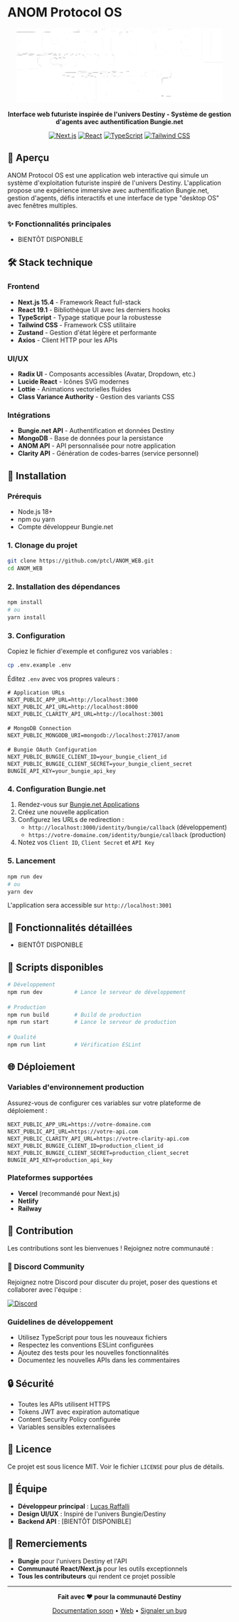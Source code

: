 # ANOM Protocol OS

<div align="center">

![ANOM Banner](public/img/protocol_text_glitch.png)

**Interface web futuriste inspirée de l'univers Destiny - Système de gestion d'agents avec authentification Bungie.net**

[![Next.js](https://img.shields.io/badge/Next.js-15.4-black?style=for-the-badge&logo=next.js)](https://nextjs.org/)
[![React](https://img.shields.io/badge/React-19.1-blue?style=for-the-badge&logo=react)](https://reactjs.org/)
[![TypeScript](https://img.shields.io/badge/TypeScript-5.0-blue?style=for-the-badge&logo=typescript)](https://www.typescriptlang.org/)
[![Tailwind CSS](https://img.shields.io/badge/Tailwind-3.0-cyan?style=for-the-badge&logo=tailwind-css)](https://tailwindcss.com/)

</div>

## 🚀 Aperçu

ANOM Protocol OS est une application web interactive qui simule un système d'exploitation futuriste inspiré de l'univers Destiny. L'application propose une expérience immersive avec authentification Bungie.net, gestion d'agents, défis interactifs et une interface de type "desktop OS" avec fenêtres multiples.

### ✨ Fonctionnalités principales

- BIENTÔT DISPONIBLE
## 🛠️ Stack technique

### Frontend
- **Next.js 15.4** - Framework React full-stack
- **React 19.1** - Bibliothèque UI avec les derniers hooks
- **TypeScript** - Typage statique pour la robustesse
- **Tailwind CSS** - Framework CSS utilitaire
- **Zustand** - Gestion d'état légère et performante
- **Axios** - Client HTTP pour les APIs

### UI/UX
- **Radix UI** - Composants accessibles (Avatar, Dropdown, etc.)
- **Lucide React** - Icônes SVG modernes
- **Lottie** - Animations vectorielles fluides
- **Class Variance Authority** - Gestion des variants CSS

### Intégrations
- **Bungie.net API** - Authentification et données Destiny
- **MongoDB** - Base de données pour la persistance
- **ANOM API** - API personnalisée pour notre application
- **Clarity API** - Génération de codes-barres (service personnel)

## 🚀 Installation

### Prérequis

- Node.js 18+ 
- npm ou yarn
- Compte développeur Bungie.net

### 1. Clonage du projet

```bash
git clone https://github.com/ptcl/ANOM_WEB.git
cd ANOM_WEB
```

### 2. Installation des dépendances

```bash
npm install
# ou
yarn install
```

### 3. Configuration

Copiez le fichier d'exemple et configurez vos variables :

```bash
cp .env.example .env
```

Éditez `.env` avec vos propres valeurs :

```env
# Application URLs
NEXT_PUBLIC_APP_URL=http://localhost:3000
NEXT_PUBLIC_API_URL=http://localhost:8000
NEXT_PUBLIC_CLARITY_API_URL=http://localhost:3001

# MongoDB Connection
NEXT_PUBLIC_MONGODB_URI=mongodb://localhost:27017/anom

# Bungie OAuth Configuration
NEXT_PUBLIC_BUNGIE_CLIENT_ID=your_bungie_client_id
NEXT_PUBLIC_BUNGIE_CLIENT_SECRET=your_bungie_client_secret
BUNGIE_API_KEY=your_bungie_api_key
```

### 4. Configuration Bungie.net

1. Rendez-vous sur [Bungie.net Applications](https://www.bungie.net/en/Application)
2. Créez une nouvelle application
3. Configurez les URLs de redirection :
   - `http://localhost:3000/identity/bungie/callback` (développement)
   - `https://votre-domaine.com/identity/bungie/callback` (production)
4. Notez vos `Client ID`, `Client Secret` et `API Key`

### 5. Lancement

```bash
npm run dev
# ou
yarn dev
```

L'application sera accessible sur `http://localhost:3001`

## 🎯 Fonctionnalités détaillées

- BIENTÔT DISPONIBLE 

## 🔧 Scripts disponibles

```bash
# Développement
npm run dev          # Lance le serveur de développement

# Production
npm run build        # Build de production
npm run start        # Lance le serveur de production

# Qualité
npm run lint         # Vérification ESLint
```

## 🌐 Déploiement

### Variables d'environnement production

Assurez-vous de configurer ces variables sur votre plateforme de déploiement :

```env
NEXT_PUBLIC_APP_URL=https://votre-domaine.com
NEXT_PUBLIC_API_URL=https://votre-api.com
NEXT_PUBLIC_CLARITY_API_URL=https://votre-clarity-api.com
NEXT_PUBLIC_BUNGIE_CLIENT_ID=production_client_id
NEXT_PUBLIC_BUNGIE_CLIENT_SECRET=production_client_secret
BUNGIE_API_KEY=production_api_key
```

### Plateformes supportées

- **Vercel** (recommandé pour Next.js)
- **Netlify**
- **Railway**

## 🤝 Contribution

Les contributions sont les bienvenues ! Rejoignez notre communauté :

### 💬 Discord Community
Rejoignez notre Discord pour discuter du projet, poser des questions et collaborer avec l'équipe :

[![Discord](https://img.shields.io/badge/Discord-Rejoindre-5865F2?style=for-the-badge&logo=discord&logoColor=white)](https://discord.gg/pTnqbQtgKn)

### Guidelines de développement

- Utilisez TypeScript pour tous les nouveaux fichiers
- Respectez les conventions ESLint configurées
- Ajoutez des tests pour les nouvelles fonctionnalités
- Documentez les nouvelles APIs dans les commentaires

## 🔒 Sécurité

- Toutes les APIs utilisent HTTPS
- Tokens JWT avec expiration automatique
- Content Security Policy configurée
- Variables sensibles externalisées

## 📄 Licence

Ce projet est sous licence MIT. Voir le fichier `LICENSE` pour plus de détails.

## 👥 Équipe

- **Développeur principal** : [Lucas Raffalli](https://github.com/LucasRaffalli)
- **Design UI/UX** : Inspiré de l'univers Bungie/Destiny
- **Backend API** : [BIENTÔT DISPONIBLE]

## 🙏 Remerciements

- **Bungie** pour l'univers Destiny et l'API
- **Communauté React/Next.js** pour les outils exceptionnels
- **Tous les contributeurs** qui rendent ce projet possible

---

<div align="center">
  
**Fait avec ❤️ pour la communauté Destiny**

[Documentation soon](./docs) • [Web](https://anom-archives.net) • [Signaler un bug](https://github.com/ptcl/ANOM_WEB/issues)

</div>